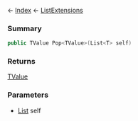 ← [Index](Api-Index) ← [ListExtensions](System.Collections.Generic.ListExtensions)

### Summary

```csharp
public TValue Pop<TValue>(List<T> self)
```

### Returns

[TValue]()

### Parameters

* [List<T>](System.Collections.Generic.List`1) self
